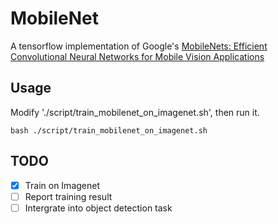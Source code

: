 # MobileNet

A tensorflow implementation of Google's [MobileNets: Efficient Convolutional Neural Networks for Mobile Vision Applications](https://arxiv.org/abs/1704.04861)

## Usage

Modify './script/train_mobilenet_on_imagenet.sh', then run it.

```
bash ./script/train_mobilenet_on_imagenet.sh
```

## TODO
- [x] Train on Imagenet
- [ ] Report training result
- [ ] Intergrate into object detection task
